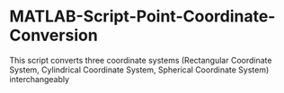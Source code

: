 # MATLAB-Script-Point-Coordinate-Conversion
This script converts three coordinate systems (Rectangular Coordinate System, Cylindrical Coordinate System, Spherical Coordinate System) interchangeably
